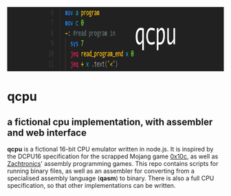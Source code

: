 <div align="center">
  <img width="888" height="150" src="./github_header.png">
</div>

# qcpu

## a fictional cpu implementation, with assembler and web  interface

**qcpu** is a fictional 16-bit CPU emulator written in node.js. It is inspired by the DCPU16 specification for the scrapped Mojang game [0x10c](https://en.wikipedia.org/wiki/0x10c), as well as [Zachtronics](http://www.zachtronics.com/)' assembly programming games. This repo contains scripts for running binary files, as well as an assembler for converting from a specialised assembly language (**qasm**) to binary. There is also a full CPU specification, so that other implementations can be written.